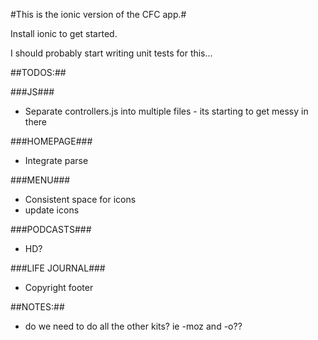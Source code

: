 #This is the ionic version of the CFC app.#

Install ionic to get started.



I should probably start writing unit tests for this...


##TODOS:##

###JS###

- Separate controllers.js into multiple files - its starting to get messy in there


###HOMEPAGE###

- Integrate parse


###MENU###

- Consistent space for icons
- update icons


###PODCASTS###

- HD?

###LIFE JOURNAL###

- Copyright footer



##NOTES:##

- do we need to do all the other kits? ie -moz and -o??